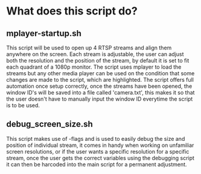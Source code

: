 # What does this script do?

<h2> mplayer-startup.sh </h2>

This script will be used to open up 4 RTSP streams and align them anywhere on the screen. 
Each stream is adjustable, the user can adjust both the resolution and the position of the stream, 
by default it is set to fit each quadrant of a 1080p monitor. The script uses mplayer to load the streams
but any other media player can be used on the condition that some changes are made to the script, which are highlighted.
The script offers full automation once setup correctly, once the streams have been opened, the window ID's will be saved into a file
called 'camera.txt', this makes it so that the user doesn't have to manually input the window ID everytime the script is to be used.
</br>

<h2> debug_screen_size.sh </h2>

This script makes use of -flags and is used to easily debug the size and position of individual stream, it comes in handy when working on unfamiliar
screen resolutions, or if the user wants a specific resolution for a specific stream, once the user gets the correct variables using the debugging script
it can then be harcoded into the main script for a permanent adjustment.
